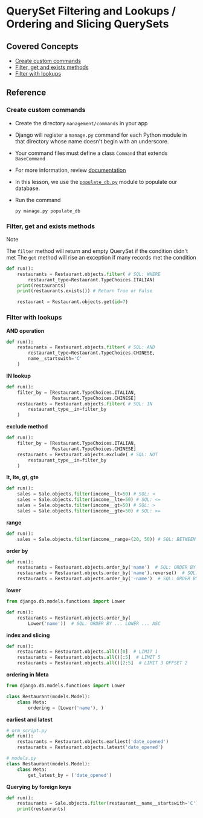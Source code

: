 # QuerySet Filtering and Lookups / Ordering and Slicing QuerySets

## Covered Concepts

- [Create custom commands](#create-custom-commands)
- [Filter, get and exists methods](#filter-get-and-exists-methods)
- [Filter with lookups](#filter-with-lookups)

## Reference

### Create custom commands

- Create the directory `management/commands` in your app
- Django will register a `manage.py` command for each Python module in that directory whose name doesn't begin with an underscore.
- Your command files must define a class `Command` that extends `BaseCommand`
- For more information, review [documentation](https://docs.djangoproject.com/en/5.1/howto/custom-management-commands/)
- In this lesson, we use the [`populate_db.py`](../core/management/commands/populate_db.py) module to populate our database.
- Run the command

  ```shell
  py manage.py populate_db
  ```

### Filter, get and exists methods

> [!NOTE]
> The `filter` method will return and empty QuerySet if the condition didn't met
> The `get` method will rise an exception if many records met the condition

```py
def run():
    restaurants = Restaurant.objects.filter( # SQL: WHERE
        restaurant_type=Restaurant.TypeChoices.ITALIAN)
    print(restaurants)
    print(restaurants.exists()) # Return True or False

    restaurant = Restaurant.objects.get(id=7)
```

### Filter with lookups

**AND operation**

```py
def run():
    restaurants = Restaurant.objects.filter( # SQL: AND
        restaurant_type=Restaurant.TypeChoices.CHINESE,
        name__startswith='C'
    )
```

**IN lookup**

```py
def run():
    filter_by = [Restaurant.TypeChoices.ITALIAN,
                 Restaurant.TypeChoices.CHINESE]
    restaurants = Restaurant.objects.filter( # SQL: IN
        restaurant_type__in=filter_by
    )
```

**exclude method**

```py
def run():
    filter_by = [Restaurant.TypeChoices.ITALIAN,
                 Restaurant.TypeChoices.CHINESE]
    restaurants = Restaurant.objects.exclude( # SQL: NOT
        restaurant_type__in=filter_by
    )
```

**lt, lte, gt, gte**

```py
def run():
    sales = Sale.objects.filter(income__lt=50) # SQL: <
    sales = Sale.objects.filter(income__lte=50) # SQL: <=
    sales = Sale.objects.filter(income__gt=50) # SQL: >
    sales = Sale.objects.filter(income__gte=50) # SQL: >=
```

**range**

```py
def run():
    sales = Sale.objects.filter(income__range=(20, 50)) # SQL: BETWEEN
```

**order by**

```py
def run():
    restaurants = Restaurant.objects.order_by('name')  # SQL: ORDER BY ... ASC
    restaurants = Restaurant.objects.order_by('name').reverse()  # SQL: ORDER BY ... DESC
    restaurants = Restaurant.objects.order_by('-name')  # SQL: ORDER BY ... DESC
```

**lower**

```py
from django.db.models.functions import Lower

def run():
    restaurants = Restaurant.objects.order_by(
        Lower('name'))  # SQL: ORDER BY ... LOWER ... ASC
```

**index and slicing**

```py
def run():
    restaurants = Restaurant.objects.all()[0]  # LIMIT 1
    restaurants = Restaurant.objects.all()[:5]  # LIMIT 5
    restaurants = Restaurant.objects.all()[2:5]  # LIMIT 3 OFFSET 2
```

**ordering in Meta**

```py
from django.db.models.functions import Lower

class Restaurant(models.Model):
    class Meta:
        ordering = (Lower('name'), )
```

**earliest and latest**

```py
# orm_script.py
def run():
    restaurants = Restaurant.objects.earliest('date_opened')
    restaurants = Restaurant.objects.latest('date_opened')

# models.py
class Restaurant(models.Model):
    class Meta:
        get_latest_by = ('date_opened')
```

**Querying by foreign keys**

```py
def run():
    restaurants = Sale.objects.filter(restaurant__name__startswith='C')
    print(restaurants)
```
